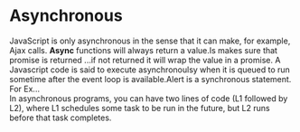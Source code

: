# Asynchronous
JavaScript is only asynchronous in the sense that it can make, for example, Ajax calls.
__Async__ functions will always return  a value.Is makes sure that promise is returned ...if not returned it will wrap the value in a promise.
A Javascript  code is said to execute asynchronoulsy when it is queued to run sometime after the event loop is available.Alert is a synchronous statement.
\
For Ex...\
    In asynchronous programs, you can have two lines of code (L1 followed by L2), where L1 schedules some task to be run in the future, but L2 runs before that task completes.